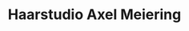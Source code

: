 ---
title: "Haarstudio Axel Meiering"
url: /wesel/haarstudio-axel-meiering-feldstrasse/
shop: Friseur
---